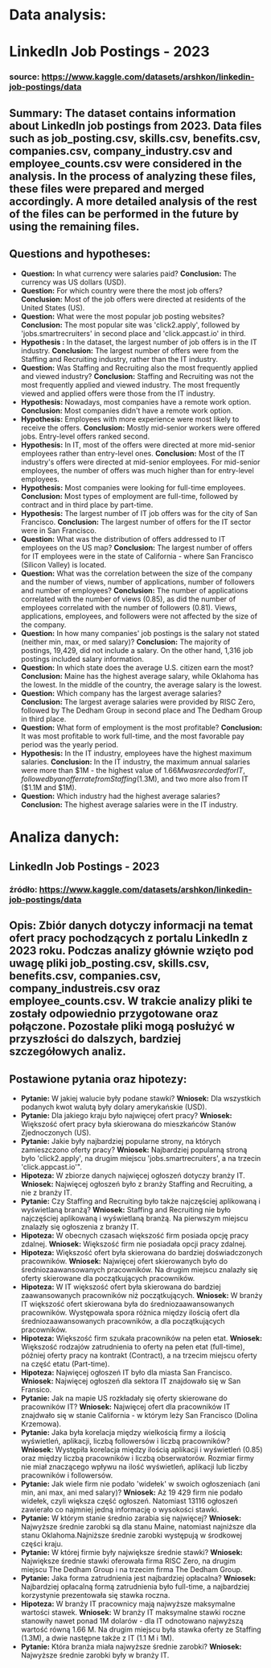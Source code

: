 # Data analysis:
# LinkedIn Job Postings - 2023
### source: https://www.kaggle.com/datasets/arshkon/linkedin-job-postings/data
## Summary: The dataset contains information about LinkedIn job postings from 2023. Data files such as job_posting.csv, skills.csv, benefits.csv, companies.csv, company_industry.csv and employee_counts.csv were considered in the analysis. In the process of analyzing these files, these files were prepared and merged accordingly. A more detailed analysis of the rest of the files can be performed in the future by using the remaining files.
## Questions and hypotheses:
* __Question:__ In what currency were salaries paid?
__Conclusion:__ The currency was US dollars (USD).
* __Question:__ For which country were there the most job offers? __Conclusion:__ Most of the job offers were directed at residents of the United States (US).
* __Question:__ What were the most popular job posting websites? __Conclusion:__ The most popular site was 'click2.apply', followed by 'jobs.smartrecruiters' in second place and 'click.appcast.io' in third.
* __Hypothesis :__ In the dataset, the largest number of job offers is in the IT industry. __Conclusion:__ The largest number of offers were from the Staffing and Recruiting industry, rather than the IT industry.
* __Question:__ Was Staffing and Recruiting also the most frequently applied and viewed industry? __Conclusion:__ Staffing and Recruiting was not the most frequently applied and viewed industry. The most frequently viewed and applied offers were those from the IT industry. 
* __Hypothesis:__ Nowadays, most companies have a remote work option. __Conclusion:__ Most companies didn't have a remote work option.
* __Hypothesis:__ Employees with more experience were most likely to receive the offers. __Conclusion:__ Mostly mid-senior workers were offered jobs. Entry-level offers ranked second.
* __Hypothesis:__ In IT, most of the offers were directed at more mid-senior employees rather than entry-level ones. __Conclusion:__ Most of the IT industry's offers were directed at mid-senior employees. For mid-senior employees, the number of offers was much higher than for entry-level employees.
* __Hypothesis:__ Most companies were looking for full-time employees. __Conclusion:__ Most types of employment are full-time, followed by contract and in third place by part-time.
* __Hypothesis:__ The largest number of IT job offers was for the city of San Francisco. __Conclusion:__ The largest number of offers for the IT sector were in San Francisco.
* __Question:__ What was the distribution of offers addressed to IT employees on the US map? __Conclusion:__ The largest number of offers for IT employees were in the state of California - where San Francisco (Silicon Valley) is located.
* __Question:__ What was the correlation between the size of the company and the number of views, number of applications, number of followers and number of employees? __Conclusion:__ The number of applications correlated with the number of views (0.85), as did the number of employees correlated with the number of followers (0.81). Views, applications, employees, and followers were not affected by the size of the company.
* __Question:__ In how many companies' job postings is the salary not stated (neither min, max, or med salary)? __Conclusion:__ The majority of postings, 19,429, did not include a salary. On the other hand, 1,316 job postings included salary information.
* __Question:__ In which state does the average U.S. citizen earn the most? __Conclusion:__ Maine has the highest average salary, while Oklahoma has the lowest. In the middle of the country, the average salary is the lowest.
* __Question:__ Which company has the largest average salaries? __Conclusion:__ The largest average salaries were provided by RISC Zero, followed by The Dedham Group in second place and The Dedham Group in third place.
* __Question:__ What form of employment is the most profitable? __Conclusion:__ It was most profitable to work full-time, and the most favorable pay period was the yearly period.
* __Hypothesis:__ In the IT industry, employees have the highest maximum salaries. __Conclusion:__ In the IT industry, the maximum annual salaries were more than $1M - the highest value of $1.66M was recorded for IT, followed by an offer rate from Staffing ($1.3M), and two more also from IT ($1.1M and $1M).
* __Question:__ Which industry had the highest average salaries? __Conclusion:__ The highest average salaries were in the IT industry.


# Analiza danych: 
## LinkedIn Job Postings - 2023
### źródło: https://www.kaggle.com/datasets/arshkon/linkedin-job-postings/data
## Opis: Zbiór danych dotyczy informacji na temat ofert pracy pochodzących z portalu LinkedIn z 2023 roku. Podczas analizy głównie wzięto pod uwagę pliki job_posting.csv, skills.csv, benefits.csv, companies.csv, company_industreis.csv oraz employee_counts.csv. W trakcie analizy pliki te zostały odpowiednio przygotowane oraz połączone. Pozostałe pliki mogą posłużyć w przyszłości do dalszych, bardziej szczegółowych analiz.
## Postawione pytania oraz hipotezy:
* __Pytanie:__ W jakiej walucie były podane stawki?
__Wniosek:__ Dla wszystkich podanych kwot walutą były dolary amerykańskie (USD).
* __Pytanie:__ Dla jakiego kraju było najwięcej ofert pracy? __Wniosek:__ Większość ofert pracy była skierowana do mieszkańców Stanów Zjednoczonych (US).
* __Pytanie:__ Jakie były najbardziej popularne strony, na których zamieszczono oferty pracy? __Wniosek:__ Najbardziej popularną stroną było 'click2.apply', na drugim miejscu 'jobs.smartrecruiters', a na trzecin 'click.appcast.io'".
* __Hipoteza:__ W zbiorze danych najwięcej ogłoszeń dotyczy branży IT. __Wniosek:__ Najwięcej ogłoszeń było z branży Staffing and Recruiting, a nie z branży IT.
* __Pytanie:__ Czy Staffing and Recruiting było także najczęściej aplikowaną i wyświetlaną branżą? __Wniosek:__ Staffing and Recruiting nie było najczęściej aplikowaną i wyświetlaną branżą. Na pierwszym miejscu znalazły się ogłoszenia z branży IT.
* __Hipoteza:__ W obecnych czasach większość firm posiada opcję pracy zdalnej. __Wniosek:__ Większość firm nie posiadała opcji pracy zdalnej.
* __Hipoteza:__ Większość ofert była skierowana do bardziej doświadczonych pracowników. __Wniosek:__ Najwięcej ofert skierowanych było do średniozaawansowanych pracowników. Na drugim miejscu znalazły się oferty skierowane dla początkujących pracowników.
* __Hipoteza:__ W IT większość ofert była skierowana do bardziej zaawansowanych pracowników niż początkujących. __Wniosek:__ W branży IT większość ofert skierowana była do średniozaawansowanych pracowników. Występowała spora różnica między ilością ofert dla średniozaawansowanych pracowników, a dla początkujących pracowników.
* __Hipoteza:__ Większość firm szukała pracowników na pełen etat. __Wniosek:__ Większość rodzajów zatrudnienia to oferty na pełen etat (full-time), później oferty pracy na kontrakt (Contract), a na trzecim miejscu oferty na część etatu (Part-time).
* __Hipoteza:__ Najwięcej ogłoszeń IT było dla miasta San Francisco. __Wniosek:__ Najwięcej ogłoszeń dla sektora IT znajdowało się w San Fransico.
* __Pytanie:__ Jak na mapie US rozkładały się oferty skierowane do pracowników IT? __Wniosek:__ Najwięcej ofert dla pracowników IT znajdwało się w stanie California - w którym leży San Francisco (Dolina Krzemowa).
* __Pytanie:__ Jaka była korelacja między wielkością firmy a ilością wyświetleń, aplikacji, liczbą followersów i liczbą pracowników? __Wniosek:__ Występiła korelacja między ilością aplikacji i wyświetleń (0.85) oraz między liczbą pracowników i liczbą obserwatorów. Rozmiar firmy nie miał znaczącego wpływu na ilość wyświetleń, aplikacji lub liczby pracowników i followersów.
* __Pytanie:__ Jak wiele firm nie podało 'widełek' w swoich ogłoszeniach (ani min, ani max, ani med salary)? __Wniosek:__ Aż 19 429 firm nie podało widełek, czyli większa część ogłoszeń. Natomiast 13116 ogłoszeń zawierało co najmniej jedną informację o wysokości stawki.
* __Pytanie:__ W którym stanie średnio zarabia się najwięcej? __Wniosek:__ Najwyższe średnie zarobki są dla stanu Maine, natomiast najniższe dla stanu Oklahoma.Najniższe średnie zarobki występują w środkowej części kraju. 
* __Pytanie:__ W której firmie były największe średnie stawki? __Wniosek:__ Największe średnie stawki oferowała firma RISC Zero, na drugim miejscu The Dedham Group i na trzecim firma The Dedham Group.
* __Pytanie:__ Jaka forma zatrudnienia jest najbardziej opłacalna? __Wniosek:__ Najbardziej opłacalną formą zatrudnienia było full-time, a najbardziej korzystynie prezentowała się stawka roczna.
* __Hipoteza:__ W branży IT pracownicy mają najwyższe maksymalne wartości stawek. __Wniosek:__ W branży IT maksymalne stawki roczne stanowiły nawet ponad 1M dolarów - dla IT odnotowano najwyższą wartość równą 1.66 M. Na drugim miejscu była stawka oferty ze Staffing (1.3M), a dwie następne także z IT (1.1 M i 1M).
* __Pytanie:__ Która branża miała najwyższe średnie zarobki? __Wniosek:__ Najwyższe średnie zarobki były w branży IT.
